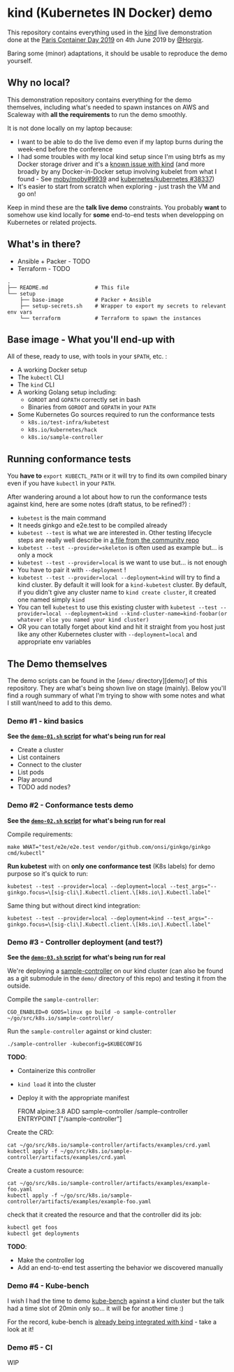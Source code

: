 # kind (Kubernetes IN Docker) demo

This repository contains everything used in the
[kind](https://kind.sigs.k8s.io/) live demonstration done at the [Paris
Container Day 2019](https://paris-container-day.fr/) on 4th June 2019 by
[@Horgix](https://github.com/horgix).

Baring some (minor) adaptations, it should be usable to reproduce the demo
yourself.

## Why no local?

This demonstration repository contains everything for the demo themselves,
including what's needed to spawn instances on AWS and Scaleway with **all the
requirements** to run the demo smoothly.

It is not done locally on my laptop because:

- I want to be able to do the live demo even if my laptop burns during the
  week-end before the conference
- I had some troubles with my local kind setup since I'm using btrfs as my
  Docker storage driver and it's a [known issue with
  kind](https://kind.sigs.k8s.io/docs/user/known-issues/#docker-on-btrfs) (and
  more broadly by any Docker-in-Docker setup involving kubelet from what I
  found - See [moby/moby#9939](https://github.com/moby/moby/issues/9939) and
  [kubernetes/kubernetes
  #38337](https://github.com/kubernetes/kubernetes/issues/38337))
- It's easier to start from scratch when exploring - just trash the VM and go
  on!

Keep in mind these are the **talk live demo** constraints. You probably
**want** to somehow use kind locally for **some** end-to-end tests when
developping on Kubernetes or related projects.

## What's in there?

- Ansible + Packer - TODO
- Terraform - TODO

```
.
├── README.md               # This file
└── setup
    ├── base-image          # Packer + Ansible
    ├── setup-secrets.sh    # Wrapper to export my secrets to relevant env vars
    └── terraform           # Terraform to spawn the instances
```

## Base image - What you'll end-up with

All of these, ready to use, with tools in your `$PATH`, etc. :

- A working Docker setup
- The `kubectl` CLI
- The `kind` CLI
- A working Golang setup including:
    - `GOROOT` and `GOPATH` correctly set in bash
    - Binaries from `GOROOT` and `GOPATH` in your `PATH`
- Some Kubernetes Go sources required to run the conformance tests
    - `k8s.io/test-infra/kubetest`
    - `k8s.io/kubernetes/hack`
    - `k8s.io/sample-controller`

## Running conformance tests

You **have to** `export KUBECTL_PATH` or it will try to find its own compiled
binary even if you have `kubectl` in your `PATH`.

After wandering around a lot about how to run the conformance tests against
kind, here are some notes (draft status, to be refined?) :

- `kubetest` is the main command
- It needs ginkgo and e2e.test to be compiled already
- `kubetest --test` is what we are interested in. Other testing lifecycle steps
  are really well describe in [a file from the community
  repo](https://github.com/kubernetes/community/blob/master/contributors/devel/sig-testing/e2e-tests.md)
- `kubetest --test --provider=skeleton` is often used as example but... is only
  a mock
- `kubetest --test --provider=local` is we want to use but... is not enough
- You have to pair it with `--deployment` !
- `kubetest --test --provider=local --deployment=kind` will try to find a kind
  cluster. By default it will look for a `kind-kubetest` cluster. By default,
  if you didn't give any cluster name to `kind create cluster`, it created one
  named simply `kind`
- You can tell `kubetest` to use this existing cluster with `kubetest --test
  --provider=local --deployment=kind --kind-cluster-name=kind-foobar(or
  whatever else you named your kind cluster)`
- OR you can totally forget about kind and hit it straight from you host just
  like any other Kubernetes cluster with `--deployment=local` and appropriate
  env variables

## The Demo themselves

The demo scripts can be found in the [`demo/` directory][demo/] of this
repository. They are what's being shown live on stage (mainly). Below you'll
find a rough summary of what I'm trying to show with some notes and what I
still want/need to add to this demo.

### Demo #1 - kind basics

**See the [`demo-01.sh` script](demo/demo-01.sh) for what's being run for
real**

- Create a cluster
- List containers
- Connect to the cluster
- List pods
- Play around
- TODO add nodes?

### Demo #2 - Conformance tests demo

**See the [`demo-02.sh` script](demo/demo-02.sh) for what's being run for
real**

Compile requirements:

    make WHAT="test/e2e/e2e.test vendor/github.com/onsi/ginkgo/ginkgo cmd/kubectl"

**Run kubetest** with on **only one conformance test** (K8s labels) for demo
purpose so it's quick to run:

    kubetest --test --provider=local --deployment=local --test_args="--ginkgo.focus=\[sig-cli\].Kubectl.client.\[k8s.io\].Kubectl.label"

Same thing but without direct kind integration:

    kubetest --test --provider=local --deployment=kind --test_args="--ginkgo.focus=\[sig-cli\].Kubectl.client.\[k8s.io\].Kubectl.label"

### Demo #3 - Controller deployment (and test?)

**See the [`demo-03.sh` script](demo/demo-02.sh) for what's being run for
real**

We're deploying a
[sample-controller](https://github.com/kubernetes/sample-controller) on our
kind cluster (can also be found as a git submodule in the `demo/` directory of
this repo) and testing it from the outside.

Compile the `sample-controller`:

    CGO_ENABLED=0 GOOS=linux go build -o sample-controller ~/go/src/k8s.io/sample-controller/

Run the `sample-controller` against or kind cluster:

    ./sample-controller -kubeconfig=$KUBECONFIG

**TODO**:

- Containerize this controller
- `kind load` it into the cluster
- Deploy it with the appropriate manifest

    FROM alpine:3.8
    ADD sample-controller /sample-controller
    ENTRYPOINT ["/sample-controller"]

Create the CRD:

    cat ~/go/src/k8s.io/sample-controller/artifacts/examples/crd.yaml
    kubectl apply -f ~/go/src/k8s.io/sample-controller/artifacts/examples/crd.yaml

Create a custom resource:

    cat ~/go/src/k8s.io/sample-controller/artifacts/examples/example-foo.yaml
    kubectl apply -f ~/go/src/k8s.io/sample-controller/artifacts/examples/example-foo.yaml

check that it created the resource and that the controller did its job:

    kubectl get foos
    kubectl get deployments 

**TODO**:

- Make the controller log
- Add an end-to-end test asserting the behavior we discovered manually

### Demo #4 - Kube-bench

I wish I had the time to demo
[kube-bench](https://github.com/aquasecurity/kube-bench) against a kind cluster
but the talk had a time slot of 20min only so... it will be for another time :)

For the record, kube-bench is [already being integrated with
kind](https://github.com/aquasecurity/kube-bench#testing-locally-with-kind) -
take a look at it!

### Demo #5 - CI

WIP
